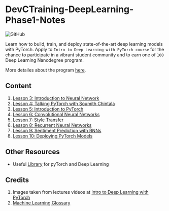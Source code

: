 # DevCTraining-DeepLearning-Phase1-Notes


![GitHub](https://img.shields.io/github/license/mashape/apistatus.svg)


Learn how to build, train, and deploy state-of-the-art deep learning models with PyTorch. Apply to  ``Intro to Deep Learning with PyTorch course`` for the chance to participate in a vibrant student community and to earn one of ```100``` Deep Learning Nanodegree program.

More detailes about the program [here](https://www.udacity.com/scholarships/facebook-pytorch-scholarship).

## Content
1. [Lesson 3: Introduction to Neural Network](https://github.com/obeshor/DevCTraining-DeepLearning-Phase1-Notes/blob/master/docs/Lesson%203%20-%20Introduction%20to%20Neural%20Network.md)
2. [Lesson 4: Talking PyTorch with Soumith Chintala](https://github.com/obeshor/DevCTraining-DeepLearning-Phase1-Notes/blob/master/docs/Lesson%204%20-%20Talking%20PyTorch%20with%20Soumith%20Chintala.md)
3. [Lesson 5: Introduction to PyTorch](https://github.com/obeshor/DevCTraining-DeepLearning-Phase1-Notes/blob/master/docs/Lesson%205%20-%20Introduction%20to%20PyTorch.md)
4. [Lesson 6: Convolutional Neural Networks](https://github.com/obeshor/DevCTraining-DeepLearning-Phase1-Notes/blob/master/docs/Lesson%206%20-%20Convolutional%20Neural%20Networks.md)
5. [Lesson 7: Style Transfer](https://github.com/obeshor/DevCTraining-DeepLearning-Phase1-Notes/blob/master/docs/Lesson%207%20-%20Style%20Transfer.md)
6. [Lesson 8: Recurrent Neural Networks](https://github.com/obeshor/DevCTraining-DeepLearning-Phase1-Notes/blob/master/docs/Lesson%208%20-%20Recurrent%20Neural%20Networks.md)
7. [Lesson 9: Sentiment Prediction with RNNs](https://github.com/obeshor/DevCTraining-DeepLearning-Phase1-Notes/blob/master/docs/Lesson%209%20-%20Sentiment%20Prediction%20with%20RNNs.md)
8. [Lesson 10: Deploying PyTorch Models](https://github.com/obeshor/DevCTraining-DeepLearning-Phase1-Notes/blob/master/docs/Lesson%2010%20-%20Deploying%20PyTorch%20Models.md)

## Other Resources

* Useful [Library](https://docs.google.com/spreadsheets/d/1h4iuwVhAsg-dg00Ng_Fy0PQeiXAstmpk2I2NjVFSwYo/edit?usp=sharing) for pyTorch and Deep Learning

## Credits
1. Images taken from lectures videos at [Intro to Deep Learning with PyTorch](https://www.udacity.com/course/deep-learning-pytorch--ud188)
2. [Machine Learning Glossary](https://developers.google.com/machine-learning/glossary/)
